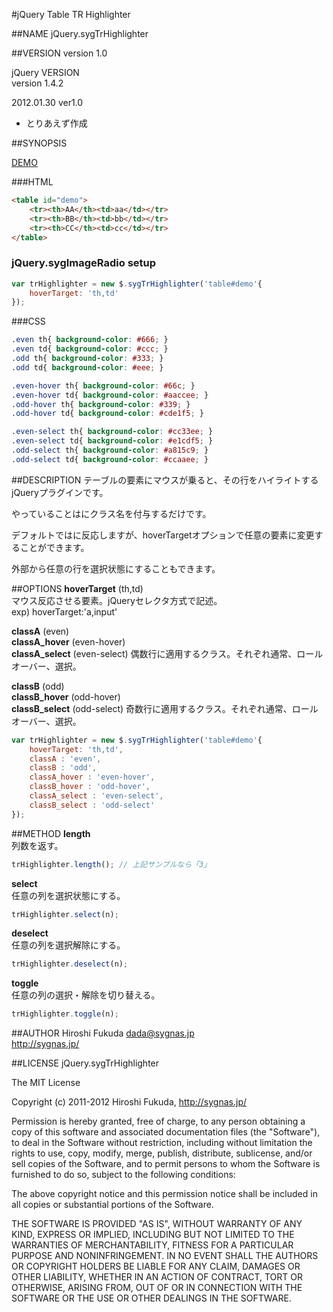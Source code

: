 #jQuery Table TR Highlighter 

##NAME
jQuery.sygTrHighlighter

##VERSION
version 1.0

jQuery VERSION  
version 1.4.2

2012.01.30 ver1.0  

* とりあえず作成

##SYNOPSIS

[DEMO](http://sygnas.jp/dl/javascript/jquery.syg_trhighlighter/demo/example.html)
	
###HTML
``` html
<table id="demo">
	<tr><th>AA</th><td>aa</td></tr>
	<tr><th>BB</th><td>bb</td></tr>
	<tr><th>CC</th><td>cc</td></tr>
</table>
```

### jQuery.sygImageRadio setup
``` js
var trHighlighter = new $.sygTrHighlighter('table#demo'{
	hoverTarget: 'th,td'
});
```
###CSS
``` css
.even th{ background-color: #666; }
.even td{ background-color: #ccc; }
.odd th{ background-color: #333; }
.odd td{ background-color: #eee; }

.even-hover th{ background-color: #66c; }
.even-hover td{ background-color: #aaccee; }
.odd-hover th{ background-color: #339; }
.odd-hover td{ background-color: #cde1f5; }

.even-select th{ background-color: #cc33ee; }
.even-select td{ background-color: #e1cdf5; }
.odd-select th{ background-color: #a815c9; }
.odd-select td{ background-color: #ccaaee; }
```

##DESCRIPTION
テーブルの要素にマウスが乗ると、その行をハイライトするjQueryプラグインです。

やっていることは<tr>にクラス名を付与するだけです。

デフォルトでは<th><td>に反応しますが、hoverTargetオプションで任意の要素に変更することができます。

外部から任意の行を選択状態にすることもできます。

##OPTIONS
**hoverTarget** (th,td)  
マウス反応させる要素。jQueryセレクタ方式で記述。  
exp) hoverTarget:'a,input'

**classA** (even)  
**classA_hover** (even-hover)  
**classA_select** (even-select) 
偶数行に適用するクラス。それぞれ通常、ロールオーバー、選択。

**classB** (odd)  
**classB_hover** (odd-hover)  
**classB_select** (odd-select) 
奇数行に適用するクラス。それぞれ通常、ロールオーバー、選択。

``` js
var trHighlighter = new $.sygTrHighlighter('table#demo'{
	hoverTarget: 'th,td',
	classA : 'even',
	classB : 'odd',
	classA_hover : 'even-hover',
	classB_hover : 'odd-hover',
	classA_select : 'even-select',
	classB_select : 'odd-select'
});
```

##METHOD
**length**  
列数を返す。
``` js
trHighlighter.length();	// 上記サンプルなら「3」
```

**select**  
任意の列を選択状態にする。
``` js
trHighlighter.select(n);
```

**deselect**  
任意の列を選択解除にする。
``` js
trHighlighter.deselect(n);
```

**toggle**  
任意の列の選択・解除を切り替える。
``` js
trHighlighter.toggle(n);
```


##AUTHOR
Hiroshi Fukuda <dada@sygnas.jp>  
http://sygnas.jp/

##LICENSE
jQuery.sygTrHighlighter

The MIT License

Copyright (c) 2011-2012 Hiroshi Fukuda, http://sygnas.jp/

Permission is hereby granted, free of charge, to any person obtaining a copy
of this software and associated documentation files (the "Software"), to deal
in the Software without restriction, including without limitation the rights
to use, copy, modify, merge, publish, distribute, sublicense, and/or sell
copies of the Software, and to permit persons to whom the Software is
furnished to do so, subject to the following conditions:

The above copyright notice and this permission notice shall be included in
all copies or substantial portions of the Software.

THE SOFTWARE IS PROVIDED "AS IS", WITHOUT WARRANTY OF ANY KIND, EXPRESS OR
IMPLIED, INCLUDING BUT NOT LIMITED TO THE WARRANTIES OF MERCHANTABILITY,
FITNESS FOR A PARTICULAR PURPOSE AND NONINFRINGEMENT. IN NO EVENT SHALL THE
AUTHORS OR COPYRIGHT HOLDERS BE LIABLE FOR ANY CLAIM, DAMAGES OR OTHER
LIABILITY, WHETHER IN AN ACTION OF CONTRACT, TORT OR OTHERWISE, ARISING FROM,
OUT OF OR IN CONNECTION WITH THE SOFTWARE OR THE USE OR OTHER DEALINGS IN
THE SOFTWARE.
